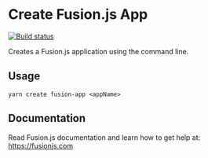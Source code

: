 # Create Fusion.js App

[![Build status](https://badge.buildkite.com/4c8b6bc04b61175d66d26b54b1d88d52e24fecb1b537c54551.svg?branch=master)](https://buildkite.com/uberopensource/fusionjs)

Creates a Fusion.js application using the command line.

## Usage

```
yarn create fusion-app <appName>
```

## Documentation

Read Fusion.js documentation and learn how to get help at: https://fusionjs.com
